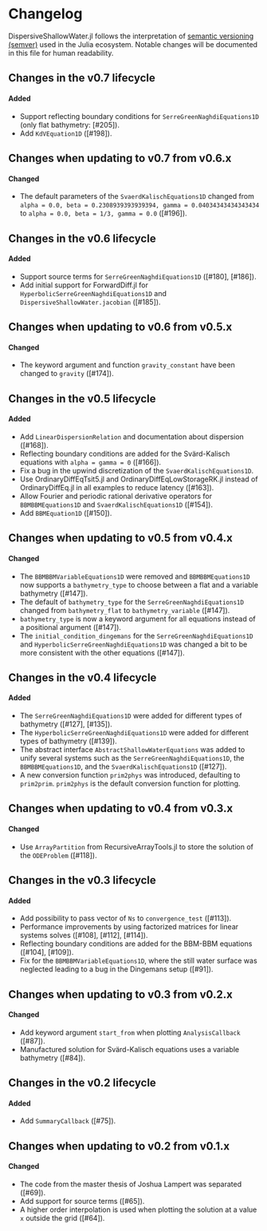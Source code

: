 # Changelog

DispersiveShallowWater.jl follows the interpretation of
[semantic versioning (semver)](https://julialang.github.io/Pkg.jl/dev/compatibility/#Version-specifier-format-1)
used in the Julia ecosystem. Notable changes will be documented in this file
for human readability.


## Changes in the v0.7 lifecycle

#### Added

- Support reflecting boundary conditions for `SerreGreenNaghdiEquations1D` (only flat bathymetry: [#205]).
- Add `KdVEquation1D` ([#198]).

## Changes when updating to v0.7 from v0.6.x

#### Changed

- The default parameters of the `SvaerdKalischEquations1D` changed from
  `alpha = 0.0, beta = 0.2308939393939394, gamma = 0.04034343434343434` to `alpha = 0.0, beta = 1/3, gamma = 0.0` ([#196]).

## Changes in the v0.6 lifecycle

#### Added

- Support source terms for `SerreGreenNaghdiEquations1D` ([#180], [#186]).
- Add initial support for ForwardDiff.jl for `HyperbolicSerreGreenNaghdiEquations1D` and
  `DispersiveShallowWater.jacobian` ([#185]).

## Changes when updating to v0.6 from v0.5.x

#### Changed

- The keyword argument and function `gravity_constant` have been changed to `gravity` ([#174]).

## Changes in the v0.5 lifecycle

#### Added

- Add `LinearDispersionRelation` and documentation about dispersion ([#168]).
- Reflecting boundary conditions are added for the Svärd-Kalisch equations with `alpha = gamma = 0` ([#166]).
- Fix a bug in the upwind discretization of the `SvaerdKalischEquations1D`.
- Use OrdinaryDiffEqTsit5.jl and OrdinaryDiffEqLowStorageRK.jl instead of OrdinaryDiffEq.jl in all examples to
  reduce latency ([#163]).
- Allow Fourier and periodic rational derivative operators for `BBMBBMEquations1D` and `SvaerdKalischEquations1D` ([#154]).
- Add `BBMEquation1D` ([#150]).

## Changes when updating to v0.5 from v0.4.x

#### Changed

- The `BBMBBMVariableEquations1D` were removed and `BBMBBMEquations1D` now supports a `bathymetry_type` to
  choose between a flat and a variable bathymetry ([#147]).
- The default of `bathymetry_type` for the `SerreGreenNaghdiEquations1D` changed from `bathymetry_flat` to
  `bathymetry_variable` ([#147]).
- `bathymetry_type` is now a keyword argument for all equations instead of a positional argument ([#147]).
- The `initial_condition_dingemans` for the `SerreGreenNaghdiEquations1D` and `HyperbolicSerreGreenNaghdiEquations1D`
  was changed a bit to be more consistent with the other equations ([#147]).

## Changes in the v0.4 lifecycle

#### Added

- The `SerreGreenNaghdiEquations1D` were added for different types of bathymetry ([#127], [#135]).
- The `HyperbolicSerreGreenNaghdiEquations1D` were added for different types of bathymetry ([#139]).
- The abstract interface `AbstractShallowWaterEquations` was added to unify several
  systems such as the `SerreGreenNaghdiEquations1D`, the `BBMBBMEquations1D`, and the
  `SvaerdKalischEquations1D` ([#127]).
- A new conversion function `prim2phys` was introduced, defaulting to `prim2prim`. `prim2phys` is the default conversion function for plotting.

## Changes when updating to v0.4 from v0.3.x

#### Changed

- Use `ArrayPartition` from RecursiveArrayTools.jl to store the solution of the `ODEProblem` ([#118]).

## Changes in the v0.3 lifecycle

#### Added

- Add possibility to pass vector of `Ns` to `convergence_test` ([#113]).
- Performance improvements by using factorized matrices for linear systems solves ([#108], [#112], [#114]).
- Reflecting boundary conditions are added for the BBM-BBM equations ([#104], [#109]).
- Fix for the `BBMBBMVariableEquations1D`, where the still water surface was neglected leading
  to a bug in the Dingemans setup ([#91]).

## Changes when updating to v0.3 from v0.2.x

#### Changed

- Add keyword argument `start_from` when plotting `AnalysisCallback` ([#87]).
- Manufactured solution for Svärd-Kalisch equations uses a variable bathymetry ([#84]).

## Changes in the v0.2 lifecycle

#### Added

- Add `SummaryCallback` ([#75]).

## Changes when updating to v0.2 from v0.1.x

#### Changed

- The code from the master thesis of Joshua Lampert was separated ([#69]).
- Add support for source terms ([#65]).
- A higher order interpolation is used when plotting the solution at a value `x` outside
  the grid ([#64]).
